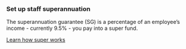 ### Set up staff superannuation

The superannuation guarantee (SG) is a percentage of an employee’s income - currently 9.5% - you pay into a super fund.

[Learn how super works](#)
